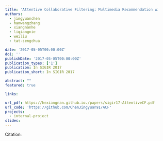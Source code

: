 ```yaml
---
title: 'Attentive Collaborative Filtering: Multimedia Recommendation with Item- and Component-level Attention'
authors:
  - jingyuanchen
  - hanwangzhang
  - xiangnanhe
  - liqiangnie
  - weiliu
  - tat-sengchua

date: '2017-05-05T00:00:00Z'
doi: ''
publishDate: '2017-05-05T00:00:00Z'
publication_types: ['1']
publication: In SIGIR 2017 
publication_short: In SIGIR 2017 

abstract: ""
featured: true

links:

url_pdf: https://hexiangnan.github.io./papers/sigir17-AttentiveCF.pdf
url_code: 'https://github.com/ChenJingyuan91/ACF'
projects:
  - internal-project
slides:
---
```




Citation:
